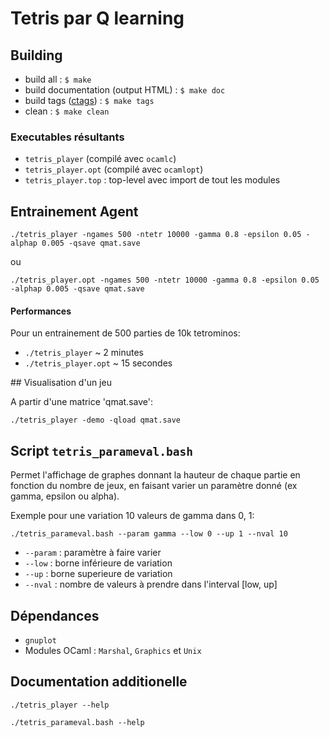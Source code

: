 # Tetris par Q learning

## Building

* build all : ```$ make```
* build documentation (output HTML) : ```$ make doc```
* build tags ([ctags](http://ctags.sourceforge.net/)) : ```$ make tags```
* clean : ```$ make clean```

### Executables résultants


* ```tetris_player``` (compilé avec ```ocamlc```)
* ```tetris_player.opt``` (compilé avec ```ocamlopt```)
* ```tetris_player.top``` : top-level avec import de tout les modules


## Entrainement Agent
```
./tetris_player -ngames 500 -ntetr 10000 -gamma 0.8 -epsilon 0.05 -alphap 0.005 -qsave qmat.save
```
ou
```
./tetris_player.opt -ngames 500 -ntetr 10000 -gamma 0.8 -epsilon 0.05 -alphap 0.005 -qsave qmat.save
```

#### Performances
Pour un entrainement de 500 parties de 10k tetrominos:

* ```./tetris_player``` ~ 2 minutes
* ```./tetris_player.opt``` ~ 15 secondes

## Visualisation d'un jeu

A partir d'une matrice 'qmat.save':

```./tetris_player -demo -qload qmat.save```

## Script ```tetris_parameval.bash```

Permet l'affichage de graphes donnant la hauteur de chaque partie en fonction du nombre de jeux, en faisant varier un paramètre donné (ex gamma, epsilon ou alpha).

Exemple pour une variation 10 valeurs de gamma dans 0, 1:

```./tetris_parameval.bash --param gamma --low 0 --up 1 --nval 10```

* ```--param``` : paramètre à faire varier
* ```--low``` : borne inférieure de variation
* ```--up``` : borne superieure de variation
* ```--nval```  : nombre de valeurs à prendre dans l'interval [low, up]


## Dépendances

* ```gnuplot```
* Modules OCaml : ```Marshal```, ```Graphics``` et ```Unix```


## Documentation additionelle

```./tetris_player --help```

```./tetris_parameval.bash --help```
